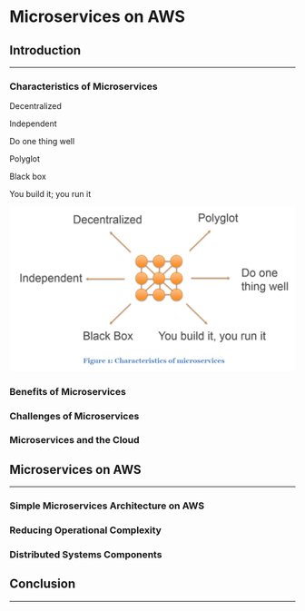 # Microservices on AWS

## Introduction

---

### Characteristics of Microservices

Decentralized

Independent

Do one thing well

Polyglot

Black box

You build it; you run it

![](/assets/devops1.png)

### Benefits of Microservices



### Challenges of Microservices

### Microservices and the Cloud

## Microservices on AWS

---

### Simple Microservices Architecture on AWS

### Reducing Operational Complexity

### Distributed Systems Components

## Conclusion

---



